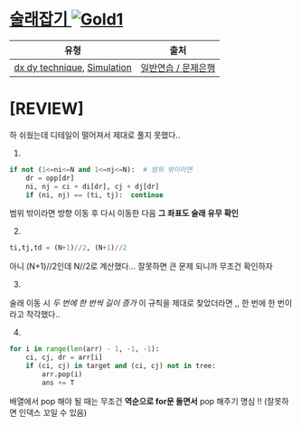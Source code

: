 # [술래잡기 ![Gold1][g1]](https://www.codetree.ai/training-field/search/problems/hide-and-seek)

|유형|출처|
|---|---|
|[dx dy technique](https://www.codetree.ai/training-field/search/?tags=dx+dy+technique), [Simulation](https://www.codetree.ai/training-field/search/?tags=Simulation)|[일반연습 / 문제은행](https://www.codetree.ai/training-field/home)|


# [REVIEW]
하 쉬웠는데 디테일이 떨어져서 제대로 풀지 못했다..

1)
```Python
if not (1<=ni<=N and 1<=nj<=N):  # 범위 밖이라면
    dr = opp[dr]
    ni, nj = ci + di[dr], cj + dj[dr]
    if (ni, nj) == (ti, tj):  continue
```
범위 밖이라면 방향 이동 후 다시 이동한 다음 **그 좌표도 술래 유무 확인**  

2)
```Python
ti,tj,td = (N+1)//2, (N+1)//2
```
아니 (N+1)//2인데 N//2로 계산했다... 잘못하면 큰 문제 되니까 무조건 확인하자

3)
술래 이동 시 *두 번에 한 번씩 길이 증가* 이 규칙을 제대로 찾았더라면 ,,
한 번에 한 번이라고 착각했다..

4)
```Python
for i in range(len(arr) - 1, -1, -1):
    ci, cj, dr = arr[i]
    if (ci, cj) in target and (ci, cj) not in tree:
        arr.pop(i)
        ans += T
```
배열에서 pop 해야 될 때는 무조건 **역순으로 for문 돌면서** pop 해주기 명심 !!
(잘못하면 인덱스 꼬일 수 있음)

[b5]: https://img.shields.io/badge/Bronze_5-%235D3E31.svg
[b4]: https://img.shields.io/badge/Bronze_4-%235D3E31.svg
[b3]: https://img.shields.io/badge/Bronze_3-%235D3E31.svg
[b2]: https://img.shields.io/badge/Bronze_2-%235D3E31.svg
[b1]: https://img.shields.io/badge/Bronze_1-%235D3E31.svg
[s5]: https://img.shields.io/badge/Silver_5-%23394960.svg
[s4]: https://img.shields.io/badge/Silver_4-%23394960.svg
[s3]: https://img.shields.io/badge/Silver_3-%23394960.svg
[s2]: https://img.shields.io/badge/Silver_2-%23394960.svg
[s1]: https://img.shields.io/badge/Silver_1-%23394960.svg
[g5]: https://img.shields.io/badge/Gold_5-%23FFC433.svg
[g4]: https://img.shields.io/badge/Gold_4-%23FFC433.svg
[g3]: https://img.shields.io/badge/Gold_3-%23FFC433.svg
[g2]: https://img.shields.io/badge/Gold_2-%23FFC433.svg
[g1]: https://img.shields.io/badge/Gold_1-%23FFC433.svg
[p5]: https://img.shields.io/badge/Platinum_5-%2376DDD8.svg
[p4]: https://img.shields.io/badge/Platinum_4-%2376DDD8.svg
[p3]: https://img.shields.io/badge/Platinum_3-%2376DDD8.svg
[p2]: https://img.shields.io/badge/Platinum_2-%2376DDD8.svg
[p1]: https://img.shields.io/badge/Platinum_1-%2376DDD8.svg
[passed]: https://img.shields.io/badge/Passed-%23009D27.svg
[failed]: https://img.shields.io/badge/Failed-%23D24D57.svg
[easy]: https://img.shields.io/badge/쉬움-%235cb85c.svg?for-the-badge
[medium]: https://img.shields.io/badge/보통-%23FFC433.svg?for-the-badge
[hard]: https://img.shields.io/badge/어려움-%23D24D57.svg?for-the-badge
